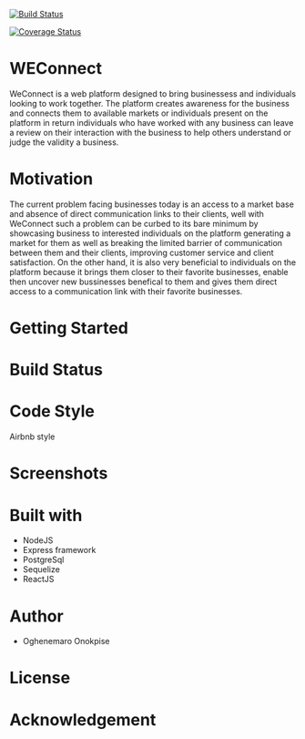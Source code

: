 [![Build Status](https://travis-ci.org/Oghenemaro/WEConnect.svg?branch=chore_database_setup)](https://travis-ci.org/Oghenemaro/WEConnect)

[![Coverage Status](https://coveralls.io/repos/github/Oghenemaro/WEConnect/badge.svg?branch=master)](https://coveralls.io/github/Oghenemaro/WEConnect?branch=master)

# WEConnect
WeConnect is a web platform designed to bring businessess and individuals looking to work together. The platform creates awareness for the business and connects them to available markets or individuals present on the platform in return individuals who have worked with any business can leave a review on their interaction with the business to help others understand or judge the validity a business.

# Motivation
The current problem facing businesses today is an access to a market base and absence of direct communication links to their clients, well with WeConnect such a problem can be curbed to its bare minimum by showcasing business to interested individuals on the platform generating a market for them as well as breaking the limited barrier of communication between them and their clients, improving customer service and client satisfaction. On the other hand, it is also very beneficial to individuals on the platform because it brings them closer to their favorite businesses, enable then uncover new bussinesses benefical to them and gives them direct access to a communication link with their favorite businesses.

# Getting Started


# Build Status 

# Code Style
Airbnb style

# Screenshots

# Built with
- NodeJS
- Express framework
- PostgreSql
- Sequelize
- ReactJS

# Author
- Oghenemaro Onokpise

# License

# Acknowledgement
